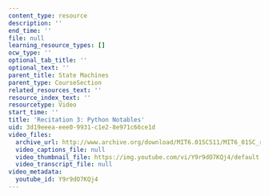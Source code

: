 ```yaml
---
content_type: resource
description: ''
end_time: ''
file: null
learning_resource_types: []
ocw_type: ''
optional_tab_title: ''
optional_text: ''
parent_title: State Machines
parent_type: CourseSection
related_resources_text: ''
resource_index_text: ''
resourcetype: Video
start_time: ''
title: 'Recitation 3: Python Notables'
uid: 3d19eeea-eee0-9931-c1e2-8e971c66ce1d
video_files:
  archive_url: http://www.archive.org/download/MIT6.01SCS11/MIT6_01SC_rec3_300k.mp4
  video_captions_file: null
  video_thumbnail_file: https://img.youtube.com/vi/Y9r9dO7KQj4/default.jpg
  video_transcript_file: null
video_metadata:
  youtube_id: Y9r9dO7KQj4
---
```

